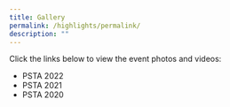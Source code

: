 ```yaml
---
title: Gallery
permalink: /highlights/permalink/
description: ""
---
```

Click the links below to view the event photos and videos:

* PSTA 2022
* PSTA 2021
* PSTA 2020
